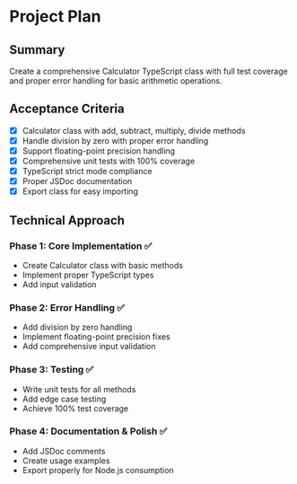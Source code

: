 # Project Plan

## Summary

Create a comprehensive Calculator TypeScript class with full test coverage and proper error handling for basic arithmetic operations.

## Acceptance Criteria

- [x] Calculator class with add, subtract, multiply, divide methods
- [x] Handle division by zero with proper error handling
- [x] Support floating-point precision handling
- [x] Comprehensive unit tests with 100% coverage
- [x] TypeScript strict mode compliance
- [x] Proper JSDoc documentation
- [x] Export class for easy importing

## Technical Approach

### Phase 1: Core Implementation ✅

- Create Calculator class with basic methods
- Implement proper TypeScript types
- Add input validation

### Phase 2: Error Handling ✅

- Add division by zero handling
- Implement floating-point precision fixes
- Add comprehensive input validation

### Phase 3: Testing ✅

- Write unit tests for all methods
- Add edge case testing
- Achieve 100% test coverage

### Phase 4: Documentation & Polish ✅

- Add JSDoc comments
- Create usage examples
- Export properly for Node.js consumption
